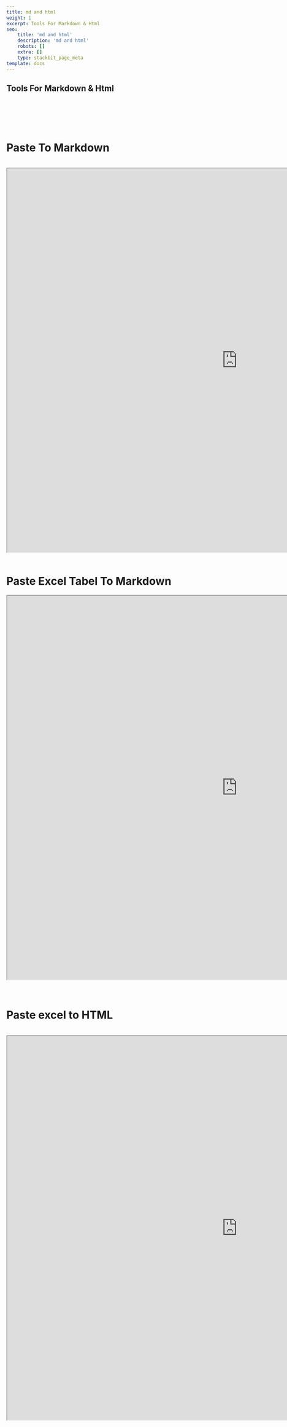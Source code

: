 ```yaml
---
title: md and html
weight: 1
excerpt: Tools For Markdown & Html
seo:
    title: 'md and html'
    description: 'md and html'
    robots: []
    extra: []
    type: stackbit_page_meta
template: docs
---
```


## Tools For Markdown & Html

<br>
<br>
<br>
<br>

<h1>   Paste To Markdown </h1>
<br>
<iframe   src="https://bgoonz.github.io/paste-2-markdown-web/" height="1000px" width="1200px" scrolling="yes" loading="lazy"  allowfullscreen="true"></iframe>
        
        
   
<br>
<br>
<h1>   Paste Excel Tabel To Markdown </h1>
<iframe   src="https://codepen.io/bgoonz/embed/JjNaPpL?default-tab=result&theme-id=light" height="1000px" width="1200px" scrolling="yes" loading="lazy"  allowfullscreen="true"></iframe>
<br>
<br>
<br>
<h1>Paste excel to HTML</h1>
<br>
<iframe   src="https://pedantic-wing-adbf82.netlify.app/" height="1000px" width="1200px" scrolling="yes" loading="lazy"  allowfullscreen="true"></iframe>
<br>
